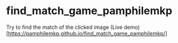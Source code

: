 # find_match_game_pamphilemkp
Try to find the match of the clicked image
(Live demo)[https://pamphilemkp.github.io/find_match_game_pamphilemkp/]

